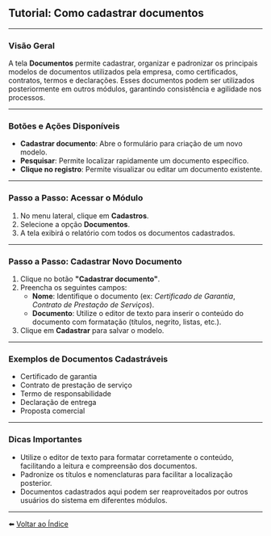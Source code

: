 ## Tutorial: Como cadastrar documentos 

---

### Visão Geral

A tela **Documentos** permite cadastrar, organizar e padronizar os principais modelos de documentos utilizados pela empresa, como certificados, contratos, termos e declarações. Esses documentos podem ser utilizados posteriormente em outros módulos, garantindo consistência e agilidade nos processos.

---

### Botões e Ações Disponíveis

- **Cadastrar documento**: Abre o formulário para criação de um novo modelo.
- **Pesquisar**: Permite localizar rapidamente um documento específico.
- **Clique no registro**: Permite visualizar ou editar um documento existente.

---

### Passo a Passo: Acessar o Módulo

1. No menu lateral, clique em **Cadastros**.
2. Selecione a opção **Documentos**.
3. A tela exibirá o relatório com todos os documentos cadastrados.

---

### Passo a Passo: Cadastrar Novo Documento

1. Clique no botão **"Cadastrar documento"**.
2. Preencha os seguintes campos:
   - **Nome**: Identifique o documento (ex: *Certificado de Garantia*, *Contrato de Prestação de Serviços*).
   - **Documento**: Utilize o editor de texto para inserir o conteúdo do documento com formatação (títulos, negrito, listas, etc.).
3. Clique em **Cadastrar** para salvar o modelo.

---

### Exemplos de Documentos Cadastráveis

- Certificado de garantia
- Contrato de prestação de serviço
- Termo de responsabilidade
- Declaração de entrega
- Proposta comercial

---

### Dicas Importantes

- Utilize o editor de texto para formatar corretamente o conteúdo, facilitando a leitura e compreensão dos documentos.
- Padronize os títulos e nomenclaturas para facilitar a localização posterior.
- Documentos cadastrados aqui podem ser reaproveitados por outros usuários do sistema em diferentes módulos.

---

⬅️ [Voltar ao Índice](./1.a_Indice.md)
